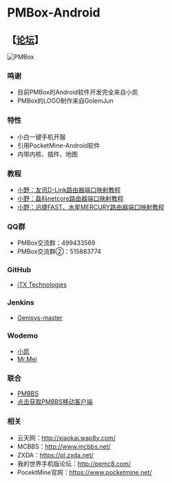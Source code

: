 PMBox-Android
============
## 【[论坛](https://github.com/PMBox/Forum)】
![PMBox](https://dctm.wodemo.net/down/20160528/399678/PMBox.png)

### 鸣谢
* 目前PMBox的Android软件开发完全来自小凯
* PMBox的LOGO制作来自GolemJun

### 特性
* 小白一键手机开服
* 引用PocketMine-Android软件
* 内带内核、插件、地图

### 教程
* [小野：友讯D-Link路由器端口映射教程](http://shouyou.aipai.com/c33/PTckICEiJCZqJWQsKA.html)
* [小野：磊科netcore路由器端口映射教程](http://shouyou.aipai.com/c33/PjY7ISUiKyBpJGsu.html)
* [小野：迅捷FAST、水星MERCURY路由器端口映射教程](http://shouyou.aipai.com/c33/PTckICYgISNqJWQrLg.html)

### QQ群
* PMBox交流群：499433569
* PMBox交流群②：515883774

### GitHub
* [iTX Technologies](https://github.com/iTXTech)

### Jenkins
* [Genisys-master](http://jenkins.mcper.cn/job/Genisys-master/)

### Wodemo
* [小凯](https://xiaokai613.wodemo.net/)
* [Mr.Mei](https://dctm.wodemo.net/)

### 联合
* [PMBBS](www.pmbbs.top)
* [点击获取PMBBS移动客户端](http://www.pgyer.com/app/install/a4409b11284de3ec16731ec90fac1958)

### 相关
* 云天网：http://xiaokai.wap8y.com/
* MCBBS：http://www.mcbbs.net/
* ZXDA：https://pl.zxda.net/
* 我的世界手机版论坛：http://pemc8.com/
* PocektMine官网：https://www.pocketmine.net/
